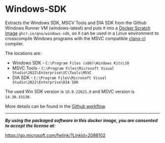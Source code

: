 # Windows-SDK
Extracts the Windows SDK, MSCV Tools and DIA SDK from the Github Windows Runner VM (windows-latest) and puts it into a [Docker Scratch Image](https://hub.docker.com/_/scratch/) `ghcr.io/qno/windows-sdk`, so it can be used in a Linux environment to crosscompile Windows programs with the MSVC compatible [clang-cl](https://clang.llvm.org/docs/UsersManual.html#clang-cl) compiler.

The locations are:
* Windows SDK - `C:\Program Files (x86)\Windows Kits\10`
* MSVC Tools  - `C:\Program Files\Microsoft Visual Studio\2022\Enterprise\VC\Tools\MSVC`
* DIA SDK     - `C:\Program Files\Microsoft Visual Studio\2022\Enterprise\DIA SDK`

The used Win SDK version is `10.0.22621.0` and MSVC version is `14.38.33130`.

More details can be found in the [Github workflow](https://github.com/qno/Windows-SDK/blob/main/.github/workflows/docker-publish.yml#L42).
___
***By using the packaged software in this docker image, you are consented to accept the license at:***

https://go.microsoft.com/fwlink/?LinkId=2086102
